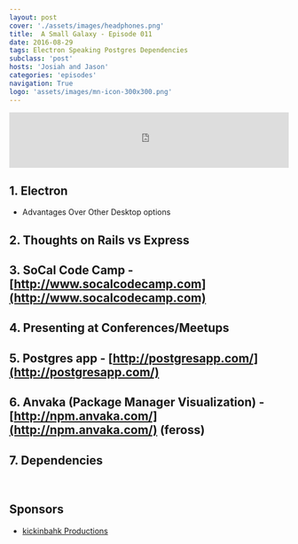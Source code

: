 ```yaml
---
layout: post
cover: './assets/images/headphones.png'
title:  A Small Galaxy - Episode 011
date: 2016-08-29
tags: Electron Speaking Postgres Dependencies
subclass: 'post'
hosts: 'Josiah and Jason'
categories: 'episodes'
navigation: True
logo: 'assets/images/mn-icon-300x300.png'
---
```

<iframe src="https://www.podbean.com/media/player/ysmta-622138?from=yiiadmin&skin=2&download=0&share=1&fonts=Helvetica&auto=0" height="100" width="100%" frameborder="0" scrolling="no" data-name="pb-iframe-player"></iframe>
<br>

## 1. Electron
  - Advantages Over Other Desktop options

## 2. Thoughts on Rails vs Express

## 3. SoCal Code Camp - [http://www.socalcodecamp.com](http://www.socalcodecamp.com)

## 4. Presenting at Conferences/Meetups

## 5. Postgres app - [http://postgresapp.com/](http://postgresapp.com/)

## 6. Anvaka (Package Manager Visualization) - [http://npm.anvaka.com/](http://npm.anvaka.com/) (feross)

## 7. Dependencies
<br />

## Sponsors
- [kickinbahk Productions](http://kickinbahkproductions.com/)


<br />
